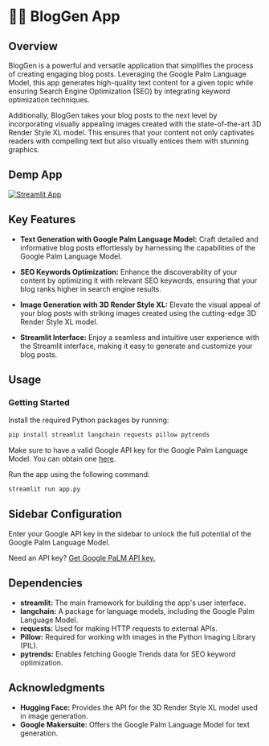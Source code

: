 # 🦜🔗 BlogGen App

## Overview
BlogGen is a powerful and versatile application that simplifies the process of creating engaging blog posts. Leveraging the Google Palm Language Model, this app generates high-quality text content for a given topic while ensuring Search Engine Optimization (SEO) by integrating keyword optimization techniques.

Additionally, BlogGen takes your blog posts to the next level by incorporating visually appealing images created with the state-of-the-art 3D Render Style XL model. This ensures that your content not only captivates readers with compelling text but also visually entices them with stunning graphics.

## Demp App
[![Streamlit App](https://static.streamlit.io/badges/streamlit_badge_black_white.svg)](https://ai-blog-generator.streamlit.app/)


## Key Features
- **Text Generation with Google Palm Language Model:** Craft detailed and informative blog posts effortlessly by harnessing the capabilities of the Google Palm Language Model.

- **SEO Keywords Optimization:** Enhance the discoverability of your content by optimizing it with relevant SEO keywords, ensuring that your blog ranks higher in search engine results.

- **Image Generation with 3D Render Style XL:** Elevate the visual appeal of your blog posts with striking images created using the cutting-edge 3D Render Style XL model.

- **Streamlit Interface:** Enjoy a seamless and intuitive user experience with the Streamlit interface, making it easy to generate and customize your blog posts.


## Usage
### Getting Started
Install the required Python packages by running:

``` bash
pip install streamlit langchain requests pillow pytrends
```
Make sure to have a valid Google API key for the Google Palm Language Model. You can obtain one [here](https://makersuite.google.com/app/apikey).

Run the app using the following command:

``` bash
streamlit run app.py
```

## Sidebar Configuration
Enter your Google API key in the sidebar to unlock the full potential of the Google Palm Language Model.

Need an API key? [Get Google PaLM API key.](https://makersuite.google.com/app/apikey)


## Dependencies

- **streamlit:** The main framework for building the app's user interface.
- **langchain:** A package for language models, including the Google Palm Language Model.
- **requests:** Used for making HTTP requests to external APIs.
- **Pillow:** Required for working with images in the Python Imaging Library (PIL).
- **pytrends:** Enables fetching Google Trends data for SEO keyword optimization.


## Acknowledgments
- **Hugging Face:** Provides the API for the 3D Render Style XL model used in image generation.
- **Google Makersuite:** Offers the Google Palm Language Model for text generation.


